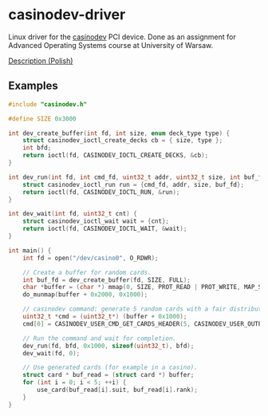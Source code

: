 # casinodev-driver

Linux driver for the [casinodev](https://github.com/AndrzejJackowskiMIMUW/qemu/blob/casinodev/hw/misc/casinodev.c) PCI device.
Done as an assignment for Advanced Operating Systems course at University of Warsaw.

[Description (Polish)](https://students.mimuw.edu.pl/ZSO/PUBLIC-SO/2021-2022/z3_driver/index.html)

## Examples

```c
#include "casinodev.h"

#define SIZE 0x3000

int dev_create_buffer(int fd, int size, enum deck_type type) {
    struct casinodev_ioctl_create_decks cb = { size, type };
    int bfd;
    return ioctl(fd, CASINODEV_IOCTL_CREATE_DECKS, &cb);
}

int dev_run(int fd, int cmd_fd, uint32_t addr, uint32_t size, int buf_fd) {
    struct casinodev_ioctl_run run = {cmd_fd, addr, size, buf_fd};
    return ioctl(fd, CASINODEV_IOCTL_RUN, &run);
}

int dev_wait(int fd, uint32_t cnt) {
    struct casinodev_ioctl_wait wait = {cnt};
    return ioctl(fd, CASINODEV_IOCTL_WAIT, &wait);
}

int main() {
    int fd = open("/dev/casino0", O_RDWR);

    // Create a buffer for random cards.
    int buf_fd = dev_create_buffer(fd, SIZE, FULL);
    char *buffer = (char *) mmap(0, SIZE, PROT_READ | PROT_WRITE, MAP_SHARED, buf_fd, 0);
    do_munmap(buffer + 0x2000, 0x1000);

    // casinodev command: generate 5 random cards with a fair distribution.
    uint32_t *cmd = (uint32_t*) (buffer + 0x1000);
    cmd[0] = CASINODEV_USER_CMD_GET_CARDS_HEADER(5, CASINODEV_USER_OUTPUT_FAIR);

    // Run the command and wait for completion.
    dev_run(fd, bfd, 0x1000, sizeof(uint32_t), bfd);
    dev_wait(fd, 0);

    // Use generated cards (for example in a casino).
    struct card * buf_read = (struct card *) buffer;
    for (int i = 0; i < 5; ++i) {
        use_card(buf_read[i].suit, buf_read[i].rank);
    }
}
```
